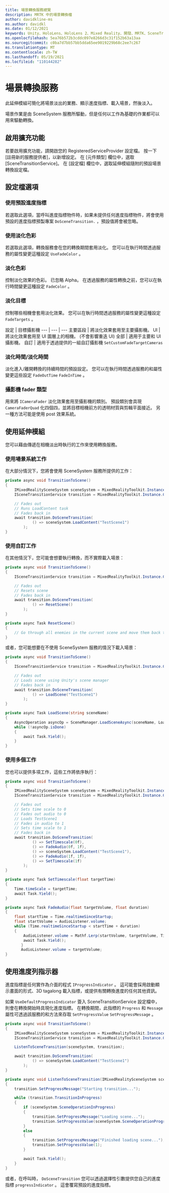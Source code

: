 ```yaml
---
title: 場景轉換服務總覽
description: MRTK 中的場景轉換檔
author: davidkline-ms
ms.author: davidkl
ms.date: 01/12/2021
keywords: Unity、HoloLens、HoloLens 2、Mixed Reality、開發、MRTK、SceneTransition、
ms.openlocfilehash: 5ea76b572b3cddc097e8266d3c31f152b63a13aa
ms.sourcegitcommit: c0ba7d7bb57bb5dda65ee9019229b68c2ee7c267
ms.translationtype: MT
ms.contentlocale: zh-TW
ms.lasthandoff: 05/19/2021
ms.locfileid: "110144282"
---
```

# <a name="scene-transition-service"></a>場景轉換服務

此延伸模組可簡化將場景淡出的業務、顯示進度指標、載入場景，然後淡入。

場景作業是由 SceneSystem 服務所驅動，但是任何以工作為基礎的作業都可以用來驅動轉換。

## <a name="enabling-the-extension"></a>啟用擴充功能

若要啟用擴充功能，請開啟您的 RegisteredServiceProvider 設定檔。 按一下 [註冊新的服務提供者]，以新增設定。 在 [元件類型] 欄位中，選取 [SceneTransitionService]。 在 [設定檔] 欄位中，選取延伸模組隨附的預設場景轉換設定檔。

## <a name="profile-options"></a>設定檔選項

### <a name="use-default-progress-indicator"></a>使用預設進度指標

若選取此選項，當呼叫進度指標物件時，如果未提供任何進度指標物件，將會使用預設的進度指標預製專案 `DoSceneTransition.` ，預設值將會被忽略。

### <a name="use-fade-color"></a>使用淡化色彩

若選取此選項，轉換服務會在您的轉換期間套用淡化。 您可以在執行時間透過服務的屬性變更這種設定 `UseFadeColor` 。

### <a name="fade-color"></a>淡化色彩

控制淡化效果的色彩。 已忽略 Alpha。 在透過服務的屬性轉換之前，您可以在執行時間變更這種設定 `FadeColor` 。

### <a name="fade-targets"></a>淡化目標

控制哪些相機會套用淡化效果。 您可以在執行時間透過服務的屬性變更這種設定 `FadeTargets` 。

設定 | 目標攝影機
--- | --- | ---
主要區段 | 將淡化效果套用至主要攝影機。
UI | 將淡化效果套用至 UI 圖層上的相機。  (不會影響重迭 UI) 
全部 | 適用于主要和 UI 攝影機。
自訂 | 適用于透過提供的一組自訂攝影機 `SetCustomFadeTargetCameras`

### <a name="fade-out-time--fade-in-time"></a>淡化時間/淡化時間

淡化進入/離開轉換的持續時間的預設設定。 您可以在執行時間透過服務的和屬性變更這些設定 `FadeOutTime` `FadeInTime` 。

### <a name="camera-fader-type"></a>攝影機 fader 類型

用來將 `ICameraFader` 淡化效果套用至攝影機的類別。 預設類別會具現 `CameraFaderQuad` 化四個四，並將目標相機前方的透明材質與剪輯平面接近。 另一種方法可能是使用 post 效果系統。

## <a name="using-the-extension"></a>使用延伸模組

您可以藉由傳遞在相機淡出時執行的工作來使用轉換服務。

### <a name="using-scene-system-tasks"></a>使用場景系統工作

在大部分情況下，您將會使用 SceneSystem 服務所提供的工作：

```c#
private async void TransitionToScene()
{
    IMixedRealitySceneSystem sceneSystem = MixedRealityToolkit.Instance.GetService<IMixedRealitySceneSystem>();
    ISceneTransitionService transition = MixedRealityToolkit.Instance.GetService<ISceneTransitionService>();

    // Fades out
    // Runs LoadContent task
    // Fades back in
    await transition.DoSceneTransition(
            () => sceneSystem.LoadContent("TestScene1")
        );
}
```

### <a name="using-custom-tasks"></a>使用自訂工作

在其他情況下，您可能會想要執行轉換，而不實際載入場景：

```c#
private async void TransitionToScene()
{
    ISceneTransitionService transition = MixedRealityToolkit.Instance.GetService<ISceneTransitionService>();

    // Fades out
    // Resets scene
    // Fades back in
    await transition.DoSceneTransition(
            () => ResetScene()
        );
}

private async Task ResetScene()
{
    // Go through all enemies in the current scene and move them back to starting positions
}
```

或者，您可能想要在不使用 SceneSystem 服務的情況下載入場景：

```c#
private async void TransitionToScene()
{
    ISceneTransitionService transition = MixedRealityToolkit.Instance.GetService<ISceneTransitionService>();

    // Fades out
    // Loads scene using Unity's scene manager
    // Fades back in
    await transition.DoSceneTransition(
            () => LoadScene("TestScene1")
        );
}

private async Task LoadScene(string sceneName)
{
    AsyncOperation asyncOp = SceneManager.LoadSceneAsync(sceneName, LoadSceneMode.Additive);
    while (!asyncOp.isDone)
    {
        await Task.Yield();
    }
}
```

### <a name="using-multiple-tasks"></a>使用多個工作

您也可以提供多項工作，這些工作將依序執行：

```c#
private async void TransitionToScene()
{
    IMixedRealitySceneSystem sceneSystem = MixedRealityToolkit.Instance.GetService<IMixedRealitySceneSystem>();
    ISceneTransitionService transition = MixedRealityToolkit.Instance.GetService<ISceneTransitionService>();

    // Fades out
    // Sets time scale to 0
    // Fades out audio to 0
    // Loads TestScene1
    // Fades in audio to 1
    // Sets time scale to 1
    // Fades back in
    await transition.DoSceneTransition(
            () => SetTimescale(0f),
            () => FadeAudio(0f, 1f),
            () => sceneSystem.LoadContent("TestScene1"),
            () => FadeAudio(1f, 1f),
            () => SetTimescale(1f)
        );
}

private async Task SetTimescale(float targetTime)
{
    Time.timeScale = targetTime;
    await Task.Yield();
}

private async Task FadeAudio(float targetVolume, float duration)
{
    float startTime = Time.realtimeSinceStartup;
    float startVolume = AudioListener.volume;
    while (Time.realtimeSinceStartup < startTime + duration)
    {
        AudioListener.volume = Mathf.Lerp(startVolume, targetVolume, Time.realtimeSinceStartup - startTime / duration);
        await Task.Yield();
       }
       AudioListener.volume = targetVolume;
}
```

## <a name="using-the-progress-indicator"></a>使用進度列指示器

進度指標是任何實作為介面的程式 `IProgressIndicator` 。 這可能會採用啟動顯示畫面的形式、3D tagalong 載入指標，或提供有關轉換進度的任何其他資訊。

如果 `UseDefaultProgressIndicator` 簽入 SceneTransitionService 設定檔中，則會在轉換開始時具現化進度指標。 在轉換期間，此指標的 `Progress` 和 `Message` 屬性可透過該服務的和方法來存取 `SetProgressValue` `SetProgressMessage` 。

```c#
private async void TransitionToScene()
{
    IMixedRealitySceneSystem sceneSystem = MixedRealityToolkit.Instance.GetService<IMixedRealitySceneSystem>();
    ISceneTransitionService transition = MixedRealityToolkit.Instance.GetService<ISceneTransitionService>();

    ListenToSceneTransition(sceneSystem, transition);

    await transition.DoSceneTransition(
            () => sceneSystem.LoadContent("TestScene1")
        );
}

private async void ListenToSceneTransition(IMixedRealitySceneSystem sceneSystem, ISceneTransitionService transition)
{
    transition.SetProgressMessage("Starting transition...");

    while (transition.TransitionInProgress)
    {
        if (sceneSystem.SceneOperationInProgress)
        {
            transition.SetProgressMessage("Loading scene...");
            transition.SetProgressValue(sceneSystem.SceneOperationProgress);
        }
        else
        {
            transition.SetProgressMessage("Finished loading scene...");
            transition.SetProgressValue(1);
        }

        await Task.Yield();
    }
}
```

或者，在呼叫時， `DoSceneTransition` 您可以透過選擇性引數提供您自己的進度指標 `progressIndicator` 。 這會覆寫預設的進度指標。
